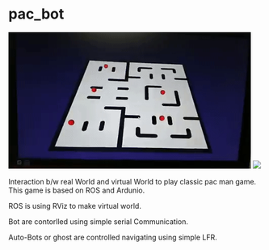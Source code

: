 # pac_bot

![](3-D-Board.gif)
![](Work-done.gif)

Interaction b/w real World and virtual World to play classic pac man game. This game is based on ROS and Ardunio.

ROS is using RViz to make virtual world.

Bot are contorlled using simple serial Communication.

Auto-Bots or ghost are controlled navigating using simple LFR.



